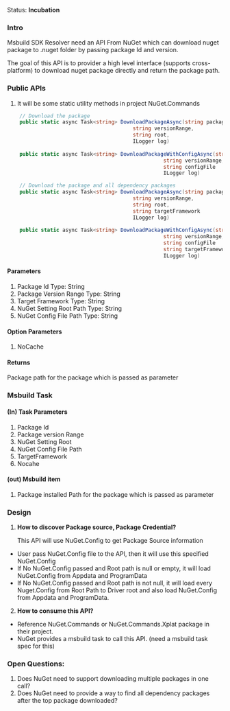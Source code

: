 Status: **Incubation**

### Intro
Msbuild SDK Resolver need an API From NuGet which can download nuget package to .nuget folder by passing package Id and version.

The goal of this API is to provider a high level interface (supports cross-platform) to download nuget package directly and return the package path.

### Public APIs
1. It will be some static utility methods in project NuGet.Commands

```csharp
    // Download the package 
    public static async Task<string> DownloadPackageAsync(string packageId, 
                                         string versionRange, 
                                         string root,
                                         ILogger log)
    
    public static async Task<string> DownloadPackageWithConfigAsync(string packageId,
                                                   string versionRange,
                                                   string configFile
                                                   ILogger log)

    // Download the package and all dependency packages
    public static async Task<string> DownloadPackageAsync(string packageId, 
                                         string versionRange, 
                                         string root,
                                         string targetFramework
                                         ILogger log)
    
    public static async Task<string> DownloadPackageWithConfigAsync(string packageId,
                                                   string versionRange,
                                                   string configFile
                                                   string targetFramework
                                                   ILogger log)

```


#### Parameters
1. Package Id Type: String
2. Package Version Range  Type: String
3. Target Framework Type: String 
4. NuGet Setting Root Path Type: String
5. NuGet Config File Path Type: String

#### Option Parameters 
1. NoCache


#### Returns
Package path for the package which is passed as parameter

### Msbuild Task

#### (In) Task Parameters
1. Package Id
2. Package version Range
3. NuGet Setting Root
4. NuGet Config File Path
5. TargetFramework
6. Nocahe

#### (out) Msbuild item
1. Package installed Path for the package which is passed as parameter 

### Design
1. **How to discover Package source, Package Credential?**

   This API will use NuGet.Config to get Package Source information
* User pass NuGet.Config file to the API, then it will use this specified NuGet.Config
* If No NuGet.Config passed and Root path is null or empty, it will load NuGet.Config from Appdata and ProgramData
* If No NuGet.Config passed and Root path is not null, it will load every Nuget.Config from Root Path to Driver root and also load NuGet.Config from Appdata and ProgramData.

2. **How to consume this API?**
* Reference NuGet.Commands or NuGet.Commands.Xplat package in their project.
* NuGet provides a msbuild task to call this API. (need a msbuild task spec for this)

### Open Questions:

1. Does NuGet need to support downloading multiple packages in one call?
2. Does NuGet need to provide a way to find all dependency packages after the top package downloaded?




